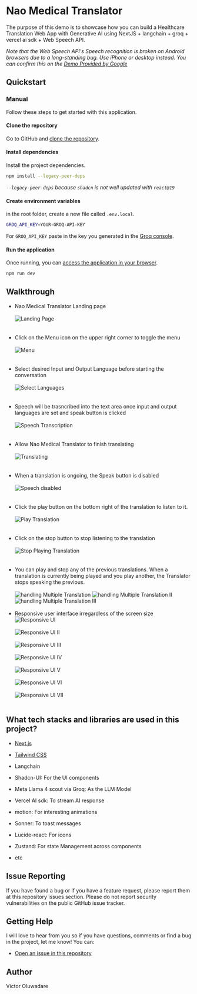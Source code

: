 # Nao Medical Translator

The purpose of this demo is to showcase how you can build a Healthcare Translation Web App with Generative AI using NextJS + langchain + groq + vercel ai sdk + Web Speech API.

_Note that the Web Speech API's Speech recognition is broken on Android browsers due to a long-standing bug. Use iPhone or desktop instead. You can confirm this on the [Demo Provided by Google](https://www.google.com/intl/en/chrome/demos/speech.html)_

## Quickstart

### Manual

Follow these steps to get started with this application.

#### Clone the repository

Go to GitHub and [clone the repository](https://github.com/Victoran0/nao-medical-translator).

#### Install dependencies

Install the project dependencies.

```bash
npm install --legacy-peer-deps
```

_`--legacy-peer-deps` because `shadcn` is not well updated with `react@19`_

#### Create environment variables

in the root folder, create a new file called `.env.local`.

```bash
GROQ_API_KEY=YOUR-GROQ-API-KEY
```

For `GROQ_API_KEY` paste in the key you generated in the [Groq console](https://console.groq.com/).

#### Run the application

Once running, you can [access the application in your browser](http://localhost:3000).

```bash
npm run dev
```

## Walkthrough

- Nao Medical Translator Landing page
  <br><br>
  ![Landing Page](./public/screenshots/1..png)
  <br><br><br>
- Click on the Menu icon on the upper right corner to toggle the menu
  <br><br>
  ![Menu](./public/screenshots/2..png)
  <br><br><br>
- Select desired Input and Output Language before starting the conversation
  <br><br>
  ![Select Languages](./public/screenshots/3..png)
  <br><br><br>
- Speech will be trasncribed into the text area once input and output languages are set and speak button is clicked
  <br><br>
  ![Speech Transcription](./public/screenshots/4..png)
  <br><br><br>
- Allow Nao Medical Translator to finish translating
  <br><br>
  ![Translating](./public/screenshots/5..png)
  <br><br><br>
- When a translation is ongoing, the Speak button is disabled
  <br><br>
  ![Speech disabled](./public/screenshots/6..png)
  <br><br><br>
- Click the play button on the bottom right of the translation to listen to it.
  <br><br>
  ![Play Translation](./public/screenshots/7..png)
  <br><br><br>
- Click on the stop button to stop listening to the translation
  <br><br>
  ![Stop Playing Translation](./public/screenshots/8..png)
  <br><br><br>
- You can play and stop any of the previous translations. When a translation is currently being played and you play another, the Translator stops speaking the previous.
  <br><br>
  ![handling Multiple Translation](./public/screenshots/9..png)
  ![handling Multiple Translation II](./public/screenshots/9b.png)
  ![handling Multiple Translation III](./public/screenshots/9c.png)
  <br><br>
- Responsive user interface irregardless of the screen size
  <br>
  ![Responsive UI](./public/screenshots/10..png)
  <br><br>
  ![Responsive UI II](./public/screenshots/10b.png)
  <br><br>
  ![Responsive UI III](./public/screenshots/10c.png)
  <br><br>
  ![Responsive UI IV](./public/screenshots/10d.png)
  <br><br>
  ![Responsive UI V](./public/screenshots/10e.png)
  <br><br>
  ![Responsive UI VI](./public/screenshots/10f.png)
  <br><br>
  ![Responsive UI VII](./public/screenshots/10g.png)
  <br><br>

## What tech stacks and libraries are used in this project?

- [Next.js](https://nextjs.org)
- [Tailwind CSS](https://tailwindcss.com)
- Langchain
- Shadcn-UI: For the UI components
- Meta Llama 4 scout via Groq: As the LLM Model
- Vercel AI sdk: To stream AI response
- motion: For interesting animations
- Sonner: To toast messages
- Lucide-react: For icons
- Zustand: For state Management across components

- etc

## Issue Reporting

If you have found a bug or if you have a feature request, please report them at this repository issues section. Please do not report security vulnerabilities on the public GitHub issue tracker.

## Getting Help

I will love to hear from you so if you have questions, comments or find a bug in the project, let me know! You can:

- [Open an issue in this repository](https://github.com/Victoran0/nao-medical-translator)

## Author

Victor Oluwadare
